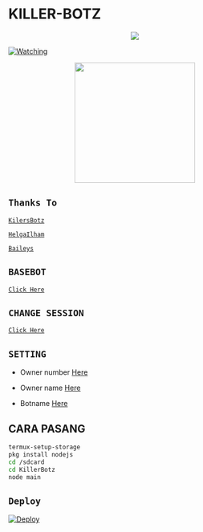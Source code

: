 # KILLER-BOTZ

<p align="center"> <a href="https://wa.me/+6287701656619"><img src="https://img.shields.io/badge/WhatsApp-25D366?style=for- the-badge&logo=whatsapp&logoColor=white " /></p></a>


<a href="https://github.com/Danz-X/KillerBotz/watchers"><img title="Watching" src="https://img.shields.io/github/watchers/Danz-X/KillerBotz?label=Watchers&color=blue&style=flat-square"></a>

  <p align="center">
<img src="https://avatars.githubusercontent.com/KilersBotz" width="240" height="240"/>

## `Thanks To`
[`KilersBotz`](https://github.com/KilersBotz)

[`HelgaIlham`](https://github.com/HelgaIlham)

[`Baileys`](https://github.com/adiwajshing/Baileys) 


## `BASEBOT`

[`Click Here`](https://github.com/HelgaIlham/BaseeZuka)


## `CHANGE SESSION`

[`Click Here`](https://github.com/Kilersbotz/PUBLIC-BOT/blob/master/session.json)

## `SETTING`

- Owner number [Here](https://github.com/KilersBotz/PUBLIC-BOT/blob/master/setting.json)

- Owner name [Here](https://github.com/KilersBotz/PUBLIC-BOT/blob/master/setting.json)

- Botname [Here](https://github.com/KilersBotz/PUBLIC-BOT/blob/master/setting.json)
<p align="center">



## CARA PASANG
```bash
termux-setup-storage
pkg install nodejs
cd /sdcard
cd KillerBotz
node main
```

## ```Deploy```

[![Deploy](https://www.herokucdn.com/deploy/button.svg)](https://heroku.com/deploy?template=https://github.com/KilersBotz/PUBLIC-BOT/tree/master/)
